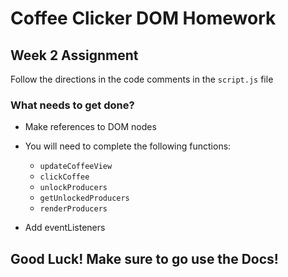 # Coffee Clicker DOM Homework

## Week 2 Assignment

Follow the directions in the code comments in the ```script.js``` file

### What needs to get done? 

- Make references to DOM nodes

- You will need to complete the following functions:
  - ```updateCoffeeView```
  - ```clickCoffee```
  - ```unlockProducers```
  - ```getUnlockedProducers```
  - ```renderProducers```
  
 - Add eventListeners
 
 
 ## Good Luck! Make sure to go use the Docs!
